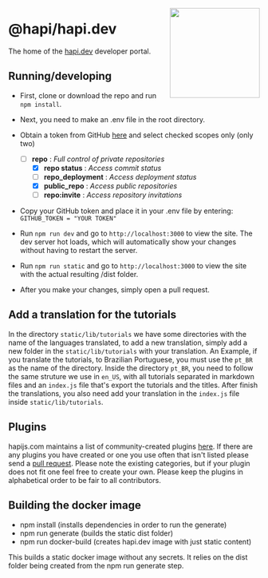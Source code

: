 <a href="http://hapi.dev"><img src="https://raw.githubusercontent.com/hapijs/assets/master/images/family.png" width="180px" align="right" /></a>

# @hapi/hapi.dev

The home of the [hapi.dev](http://hapi.dev) developer portal.

## Running/developing

* First, clone or download the repo and run ```npm install```. 

* Next, you need to make an .env file in the root directory. 

* Obtain a token from GitHub [here](https://github.com/settings/tokens/new) and select checked scopes only (only two)

  - [ ] **repo**              :   *Full control of private repositories*
    - [x] **repo status**     :   *Access commit status*
    - [ ] **repo_deployment** :   *Access deployment status*
    - [x] **public_repo**     :   *Access public repositories*
    - [ ] **repo:invite**     :   *Access repository invitations*

* Copy your GitHub token and place it in your .env file by entering:
```GITHUB_TOKEN = "YOUR TOKEN"```

* Run ```npm run dev``` and go to ```http://localhost:3000``` to view the site. The dev server hot loads, which will automatically show your changes without having to restart the server. 
* Run ```npm run static``` and go to ```http://localhost:3000``` to view the site with the actual resulting /dist folder.

* After you make your changes, simply open a pull request. 

## Add a translation for the tutorials
In the directory `static/lib/tutorials` we have some directories with the name of the languages translated, to add a new translation, simply add a new folder in the `static/lib/tutorials` with your translation.
An Example, if you translate the tutorials, to Brazilian Portuguese, you must use the `pt_BR` as the name of the directory.
Inside the directory `pt_BR`, you need to follow the same struture we use in `en_US`, with all tutorials separated in markdown files and an `index.js` file that's export the tutorials and the titles.
After finish the translations, you also need add your translation in the `index.js` file inside `static/lib/tutorials`.

## Plugins
hapijs.com maintains a list of community-created plugins [here](http://hapi.dev/plugins). If there are any plugins you have created or one you use often that isn't listed please send a [pull request](https://github.com/hapijs/hapi.dev/blob/master/static/lib/plugins.md). Please note the existing categories, but if your plugin does not fit one feel free to create your own. Please keep the plugins in alphabetical order to be fair to all contributors.

## Building the docker image
  - npm install (installs dependencies in order to run the generate)
  - npm run generate (builds the static dist folder)
  - npm run docker-build (creates hapi.dev image with just static content)

This builds a static docker image without any secrets. It relies on the dist folder being created from the npm run generate step.
